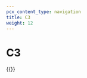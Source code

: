 ```yaml
---
pcx_content_type: navigation
title: C3
weight: 12
---
```


# C3

{{<directory-listing showDescriptions="true" >}}
